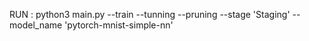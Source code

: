 

RUN : 
    python3 main.py --train --tunning --pruning --stage 'Staging' --model_name 'pytorch-mnist-simple-nn'